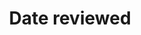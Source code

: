 ---
title: 'Date reviewed'
field: 'is.dateReviewed'
slug: 'is-datereviewed'
description: 'Date the resource was, is, or will be reviewed'
comment: 'Date in YYYY-MM-DD format. At the very least you must enter the year, but month and day is better if possible.'
required: False
module: 'Status'
cluster: 'Global'
policy: 'Date. Repeat values.'
layout: 'home'
---